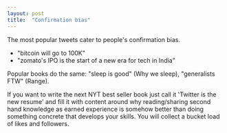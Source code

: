 ```yaml
---
layout: post
title:  "Confirmation bias"
---
```


The most popular tweets cater to people's confirmation bias.

- "bitcoin will go to 100K"
- "zomato's IPO is the start of a new era for tech in India"

Popular books do the same: "sleep is good" (Why we sleep), "generalists FTW" (Range).

If you want to write the next NYT best seller book just call it 'Twitter is the new resume' and fill it with content around why reading/sharing second hand knowledge as earned experience is somehow better than doing something concrete that develops your skills. You will collect a bucket load of likes and followers.
